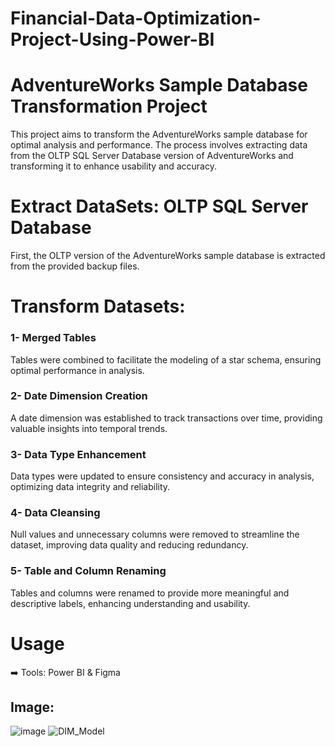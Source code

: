 # Financial-Data-Optimization-Project-Using-Power-BI

# AdventureWorks Sample Database Transformation Project

This project aims to transform the AdventureWorks sample database for optimal analysis and performance. The process involves extracting data from the OLTP SQL Server Database version of AdventureWorks and transforming it to enhance usability and accuracy.

# Extract DataSets: OLTP SQL Server Database

First, the OLTP version of the AdventureWorks sample database is extracted from the provided backup files.

# Transform Datasets:

### 1- Merged Tables
Tables were combined to facilitate the modeling of a star schema, ensuring optimal performance in analysis.

### 2- Date Dimension Creation
A date dimension was established to track transactions over time, providing valuable insights into temporal trends.

### 3- Data Type Enhancement
Data types were updated to ensure consistency and accuracy in analysis, optimizing data integrity and reliability.

### 4- Data Cleansing
Null values and unnecessary columns were removed to streamline the dataset, improving data quality and reducing redundancy.

### 5- Table and Column Renaming
Tables and columns were renamed to provide more meaningful and descriptive labels, enhancing understanding and usability.

#  Usage
➡️ Tools: Power BI & Figma

## Image:
![image](https://github.com/karimdiab97/Financial-Data-Optimization-Project-Using-Power-BI/assets/101432419/dfe41948-734e-4a67-af60-f2884c2cee01)
![DIM_Model](https://github.com/karimdiab97/Financial-Data-Optimization-Project-Using-Power-BI/assets/101432419/6b0c6cda-380b-4db4-b070-965034d88a36)

